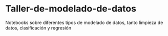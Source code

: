 # Taller-de-modelado-de-datos
Notebooks sobre diferentes tipos de modelado de datos, tanto limpieza de datos, clasificación y regresión 
